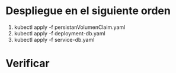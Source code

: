 # Despliegue en el siguiente orden
1.  kubectl apply -f persistanVolumenClaim.yaml
2.  kubectl apply -f deployment-db.yaml
3.  kubectl apply -f service-db.yaml

# Verificar 

